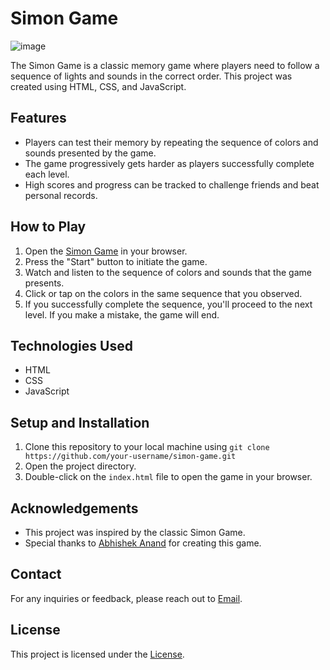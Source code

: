 # Simon Game

![image](https://github.com/abhishekanandok/SimonGame/assets/112304737/6eb5e675-eae4-41c2-8e3d-52de1dd47ce7)



The Simon Game is a classic memory game where players need to follow a sequence of lights and sounds in the correct order. This project was created using HTML, CSS, and JavaScript.

## Features

- Players can test their memory by repeating the sequence of colors and sounds presented by the game.
- The game progressively gets harder as players successfully complete each level.
- High scores and progress can be tracked to challenge friends and beat personal records.

## How to Play

1. Open the [Simon Game](https://abhishekanandok.github.io/SimonGame) in your browser.
2. Press the "Start" button to initiate the game.
3. Watch and listen to the sequence of colors and sounds that the game presents.
4. Click or tap on the colors in the same sequence that you observed.
5. If you successfully complete the sequence, you'll proceed to the next level. If you make a mistake, the game will end.

## Technologies Used

- HTML
- CSS
- JavaScript

## Setup and Installation

1. Clone this repository to your local machine using `git clone https://github.com/your-username/simon-game.git`
2. Open the project directory.
3. Double-click on the `index.html` file to open the game in your browser.


## Acknowledgements

- This project was inspired by the classic Simon Game.
- Special thanks to [Abhishek Anand](https://github.com/abhishekanandok) for creating this game.

## Contact

For any inquiries or feedback, please reach out to [Email](mailto:abhishekanandok@email.com).

## License

This project is licensed under the [License](LICENSE).

